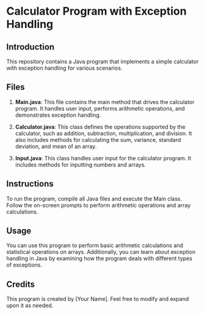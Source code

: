 # Calculator Program with Exception Handling

## Introduction
This repository contains a Java program that implements a simple calculator with exception handling for various scenarios.

## Files
1. **Main.java**: This file contains the main method that drives the calculator program. It handles user input, performs arithmetic operations, and demonstrates exception handling.

2. **Calculator.java**: This class defines the operations supported by the calculator, such as addition, subtraction, multiplication, and division. It also includes methods for calculating the sum, variance, standard deviation, and mean of an array.

3. **Input.java**: This class handles user input for the calculator program. It includes methods for inputting numbers and arrays.

## Instructions
To run the program, compile all Java files and execute the Main class. Follow the on-screen prompts to perform arithmetic operations and array calculations.

## Usage
You can use this program to perform basic arithmetic calculations and statistical operations on arrays. Additionally, you can learn about exception handling in Java by examining how the program deals with different types of exceptions.

## Credits
This program is created by [Your Name]. Feel free to modify and expand upon it as needed.
